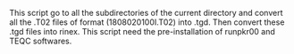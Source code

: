 This script go to all the subdirectories of the current directory and convert all the .T02 files of format (1808020100I.T02) into .tgd.
Then convert these .tgd files into rinex.
This script need the pre-installation of runpkr00 and TEQC softwares. 
